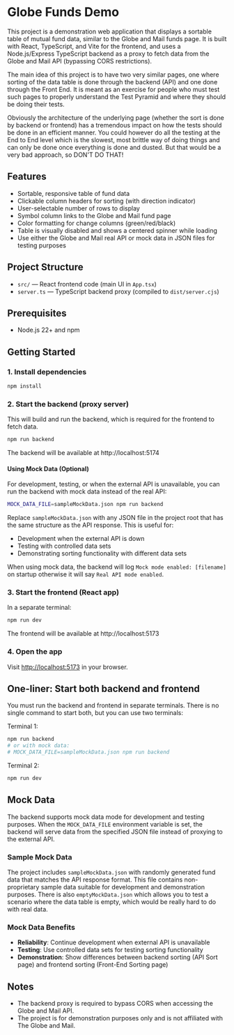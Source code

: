 
# Globe Funds Demo

This project is a demonstration web application that displays a sortable table of mutual fund data, similar to the Globe and Mail funds page. It is built with React, TypeScript, and Vite for the frontend, and uses a Node.js/Express TypeScript backend as a proxy to fetch data from the Globe and Mail API (bypassing CORS restrictions).

The main idea of this project is to have two very similar pages, one where sorting of the data table is done through the backend (API) and one done through the Front End. It is meant as an exercise for people who must test such pages to properly understand the Test Pyramid and where they should be doing their tests.

Obviously the architecture of the underlying page (whether the sort is done by backend or frontend) has a tremendous impact on how the tests should be done in an efficient manner. You could however do all the testing at the End to End level which is the slowest, most brittle way of doing things and can only be done once everything is done and dusted. But that would be a very bad approach, so DON'T DO THAT!

## Features
- Sortable, responsive table of fund data
- Clickable column headers for sorting (with direction indicator)
- User-selectable number of rows to display
- Symbol column links to the Globe and Mail fund page
- Color formatting for change columns (green/red/black)
- Table is visually disabled and shows a centered spinner while loading
- Use either the Globe and Mail real API or mock data in JSON files for testing purposes

## Project Structure
- `src/` — React frontend code (main UI in `App.tsx`)
- `server.ts` — TypeScript backend proxy (compiled to `dist/server.cjs`)

## Prerequisites
- Node.js 22+ and npm

## Getting Started

### 1. Install dependencies
```sh
npm install
```

### 2. Start the backend (proxy server)
This will build and run the backend, which is required for the frontend to fetch data.
```sh
npm run backend
```
The backend will be available at http://localhost:5174

#### Using Mock Data (Optional)
For development, testing, or when the external API is unavailable, you can run the backend with mock data instead of the real API:

```sh
MOCK_DATA_FILE=sampleMockData.json npm run backend
```

Replace `sampleMockData.json` with any JSON file in the project root that has the same structure as the API response. This is useful for:
- Development when the external API is down
- Testing with controlled data sets
- Demonstrating sorting functionality with different data sets

When using mock data, the backend will log `Mock mode enabled: [filename]` on startup otherwise it will say `Real API mode enabled`.

### 3. Start the frontend (React app)
In a separate terminal:
```sh
npm run dev
```
The frontend will be available at http://localhost:5173

### 4. Open the app
Visit [http://localhost:5173](http://localhost:5173) in your browser.

## One-liner: Start both backend and frontend
You must run the backend and frontend in separate terminals. There is no single command to start both, but you can use two terminals:

Terminal 1:
```sh
npm run backend
# or with mock data:
# MOCK_DATA_FILE=sampleMockData.json npm run backend
```
Terminal 2:
```sh
npm run dev
```

## Mock Data
The backend supports mock data mode for development and testing purposes. When the `MOCK_DATA_FILE` environment variable is set, the backend will serve data from the specified JSON file instead of proxying to the external API.

### Sample Mock Data
The project includes `sampleMockData.json` with randomly generated fund data that matches the API response format. This file contains non-proprietary sample data suitable for development and demonstration purposes. There is also `emptyMockData.json` which allows you to test a scenario where the data table is empty, which would be really hard to do with real data.

### Mock Data Benefits
- **Reliability**: Continue development when external API is unavailable
- **Testing**: Use controlled data sets for testing sorting functionality
- **Demonstration**: Show differences between backend sorting (API Sort page) and frontend sorting (Front-End Sorting page)

## Notes
- The backend proxy is required to bypass CORS when accessing the Globe and Mail API.
- The project is for demonstration purposes only and is not affiliated with The Globe and Mail.
